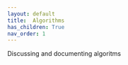 ```yaml
---
layout: default
title:  Algorithms
has_children: True
nav_order: 1
---
```


Discussing and documenting algoritms